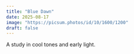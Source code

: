 ```yaml
---
title: "Blue Dawn"
date: 2025-08-17
image: "https://picsum.photos/id/10/1600/1200"
draft: false
---
```


A study in cool tones and early light.

